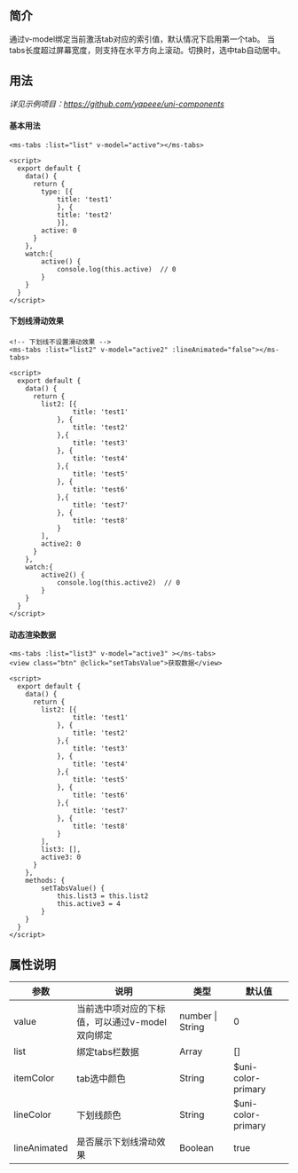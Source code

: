 ## 简介

通过v-model绑定当前激活tab对应的索引值，默认情况下启用第一个tab。
当tabs长度超过屏幕宽度，则支持在水平方向上滚动。切换时，选中tab自动居中。

## 用法
*详见示例项目：https://github.com/yapeee/uni-components*

#### 基本用法

```
<ms-tabs :list="list" v-model="active"></ms-tabs>

<script>
  export default {
    data() {
      return {
        type: [{
        	title: 'test1'
			}, {
        	title: 'test2'
			}],
		active: 0
      }
    },
	watch:{
		active() {
			console.log(this.active)  // 0
		}
	}
  }
</script>
```

#### 下划线滑动效果

```
<!-- 下划线不设置滑动效果 -->
<ms-tabs :list="list2" v-model="active2" :lineAnimated="false"></ms-tabs>

<script>
  export default {
    data() {
      return {
        list2: [{
        		title: 'test1'
        	}, {
        		title: 'test2'
        	},{
        		title: 'test3'
        	}, {
        		title: 'test4'
        	},{
        		title: 'test5'
        	}, {
        		title: 'test6'
        	},{
        		title: 'test7'
        	}, {
        		title: 'test8'
        	}
        ],
		active2: 0
      }
    },
	watch:{
		active2() {
			console.log(this.active2)  // 0
		}
	}
  }
</script>
```

#### 动态渲染数据
```
<ms-tabs :list="list3" v-model="active3" ></ms-tabs>
<view class="btn" @click="setTabsValue">获取数据</view>

<script>
  export default {
    data() {
      return {
        list2: [{
        		title: 'test1'
        	}, {
        		title: 'test2'
        	},{
        		title: 'test3'
        	}, {
        		title: 'test4'
        	},{
        		title: 'test5'
        	}, {
        		title: 'test6'
        	},{
        		title: 'test7'
        	}, {
        		title: 'test8'
        	}
        ],
		list3: [],
		active3: 0
      }
    },
	methods: {
		setTabsValue() {
			this.list3 = this.list2
			this.active3 = 4
		}
	}
  }
</script>
```

## 属性说明

| 参数         | 说明                    | 类型    | 默认值             |
| ------------ | ----------------------- | ------- | ------------------ |
| value      | 当前选中项对应的下标值，可以通过v-model双向绑定 | number \| String | 0               |
| list         | 绑定tabs栏数据          | Array   | []                 |
| itemColor    | tab选中颜色             | String  | $uni-color-primary |
| lineColor    | 下划线颜色              | String  | $uni-color-primary |
| lineAnimated | 是否展示下划线滑动效果  | Boolean | true              |

